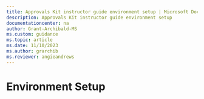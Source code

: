 ```yaml
---
title: Approvals Kit instructor guide environment setup | Microsoft Docs
description: Approvals Kit instructor guide environment setup
documentationcenter: na
author: Grant-Archibald-MS
ms.custom: guidance
ms.topic: article
ms.date: 11/10/2023
ms.author: grarchib
ms.reviewer: angieandrews
---
```


# Environment Setup
